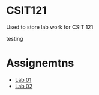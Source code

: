 # CSIT121
Used to store lab work for CSIT 121 

testing

<h1>Assignemtns</h1>

<ul>
  <li>
    <a href="lab01/aboutme.html">Lab 01</a>
  </li>
  <li>
    <a href="lab02/index.html">Lab 02</a>
  </li>
</ul>
